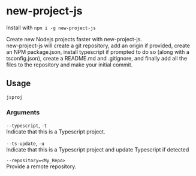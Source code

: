 # new-project-js

Install with `npm i -g new-project-js`  

Create new Nodejs projects faster with new-project-js.  
new-project-js will create a git repository, add an origin if provided, create an NPM package.json, install typescript if prompted to do so (along with a tsconfig.json), create a README.md and .gitignore, and finally add all the files to the repository and make your initial commit.

## Usage

`jsproj`

### Arguments

`--typescript`, `-t`  
Indicate that this is a Typescript project.  

`--ts-update`, `-u`  
Indicate that this is a Typescript project and update Typescript if detected

`--repository=<My_Repo>`  
Provide a remote repository.  